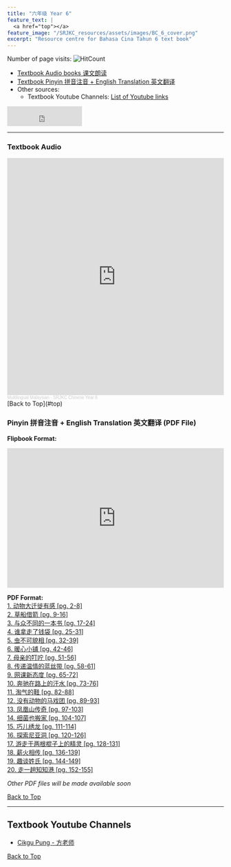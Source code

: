 ```yaml
---
title: "六年级 Year 6" 
feature_text: |
  <a href="top"></a>
feature_image: "/SRJKC_resources/assets/images/BC_6_cover.png"
excerpt: "Resource centre for Bahasa Cina Tahun 6 text book"
---
```

<!-- ![Hits](https://hits.seeyoufarm.com/api/count/incr/badge.svg?url=https%3A%2F%2Fmultilingual-malaysian.github.io%2FSRJKC_resources%2F&count_bg=%2379C83D&title_bg=%23555555&icon=&icon_color=%23E7E7E7&title=hits&edge_flat=false) -->
Number of page visits: ![HitCount](https://hits.dwyl.com/multilingual-malaysian/SRJKC_resources.svg?style=flat)

- [Textbook Audio books 课文朗读](#audio)
- [Textbook Pinyin 拼音注音 + English Translation 英文翻译](#pinyin)
- Other sources:
  - Textbook Youtube Channels: [List of Youtube links](#videos)

<iframe src="https://www.facebook.com/plugins/like.php?href=https%3A%2F%2Fmultilingual-malaysian.github.io%2FSRJKC_resources%2Fyear6%2F&width=174&layout=button_count&action=like&size=large&share=true&height=46&appId" width="174" height="46" style="border:none;overflow:hidden" scrolling="no" frameborder="0" allowfullscreen="true" allow="autoplay; clipboard-write; encrypted-media; picture-in-picture; web-share"></iframe>

---

### Textbook Audio <a name="audio"></a>
<iframe width="100%" height="550" scrolling="no" frameborder="yes" allow="autoplay" src="https://w.soundcloud.com/player/?url=https%3A//api.soundcloud.com/playlists/1494750034&color=%23b0aa78&auto_play=false&hide_related=false&show_comments=false&show_user=false&show_reposts=false&show_teaser=false"></iframe><div style="font-size: 10px; color: #cccccc;line-break: anywhere;word-break: normal;overflow: hidden;white-space: nowrap;text-overflow: ellipsis; font-family: Interstate,Lucida Grande,Lucida Sans Unicode,Lucida Sans,Garuda,Verdana,Tahoma,sans-serif;font-weight: 100;"><a href="https://soundcloud.com/multilingual-malaysian" title="Multilingual Malaysian" target="_blank" style="color: #cccccc; text-decoration: none;">Multilingual Malaysian</a> · <a href="https://soundcloud.com/multilingual-malaysian/sets/srjkc-chinese-year-6" title="SRJKC Chinese Year 6" target="_blank" style="color: #cccccc; text-decoration: none;">SRJKC Chinese Year 6</a></div>
[Back to Top](#top)

### Pinyin 拼音注音 + English Translation 英文翻译 (PDF File) <a name="pinyin"></a>
**Flipbook Format:**
<div style="position:relative;padding-top:max(60%,324px);width:100%;height:0;"><iframe style="position:absolute;border:none;width:100%;height:100%;left:0;top:0;" src="https://online.fliphtml5.com/pjnuy/haeh/"  seamless="seamless" scrolling="no" frameborder="0" allowtransparency="true" allowfullscreen="true" ></iframe></div>

**PDF Format:** \
<a href="/SRJKC_resources/doc/year6/year6_text1.pdf" target="_blank">1. 动物大迁徙有感 [pg. 2-8]</a>\
<a href="/SRJKC_resources/doc/year6/year6_text2.pdf" target="_blank">2. 草船借箭 [pg. 9-16]</a>\
<a href="/SRJKC_resources/doc/year6/year6_text3.pdf" target="_blank">3. 与众不同的一本书 [pg. 17-24]</a>\
<a href="/SRJKC_resources/doc/year6/year6_text4.pdf" target="_blank">4. 谁拿走了钱袋 [pg. 25-31]</a>\
<a href="/SRJKC_resources/doc/year6/year6_text5.pdf" target="_blank">5. 虫不可貌相 [pg. 32-39]</a>\
<a href="/SRJKC_resources/doc/year6/year6_text6.pdf" target="_blank">6. 暖心小铺 [pg. 42-46]</a>\
<a href="/SRJKC_resources/doc/year6/year6_text7.pdf" target="_blank">7. 母亲的叮咛 [pg. 51-56]</a>\
<a href="/SRJKC_resources/doc/year6/year6_text8.pdf" target="_blank">8. 传递温情的蓝丝带 [pg. 58-61]</a>\
<a href="/SRJKC_resources/doc/year6/year6_text9.pdf" target="_blank">9. 网课新态度 [pg. 65-72]</a>\
<a href="/SRJKC_resources/doc/year6/year6_text10.pdf" target="_blank">10. 奔驰在路上的汗水 [pg. 73-76]</a>\
<a href="/SRJKC_resources/doc/year6/year6_text11.pdf" target="_blank">11. 淘气的鞋 [pg. 82-88]</a>\
<a href="/SRJKC_resources/doc/year6/year6_text12.pdf" target="_blank">12. 没有动物的马戏团 [pg. 89-93]</a>\
<a href="/SRJKC_resources/doc/year6/year6_text13.pdf" target="_blank">13. 凤凰山传奇 [pg. 97-103]</a>\
<a href="/SRJKC_resources/doc/year6/year6_text14.pdf" target="_blank">14. 细菌也搬家 [pg. 104-107]</a>\
<a href="/SRJKC_resources/doc/year6/year6_text15.pdf" target="_blank">15. 巧儿绣龙 [pg. 111-114]</a>\
<a href="/SRJKC_resources/doc/year6/year6_text16.pdf" target="_blank">16. 探索尼亚洞 [pg. 120-126]</a>\
<a href="/SRJKC_resources/doc/year6/year6_text17.pdf" target="_blank">17. 游走于两根棍子上的精灵 [pg. 128-131]</a>\
<a href="/SRJKC_resources/doc/year6/year6_text18.pdf" target="_blank">18. 薪火相传 [pg. 136-139]</a>\
<a href="/SRJKC_resources/doc/year6/year6_text19.pdf" target="_blank">19. 趣谈姓氏 [pg. 144-149]</a>\
<a href="/SRJKC_resources/doc/year6/year6_text20.pdf" target="_blank">20. 走一趟知知港 [pg. 152-155]</a>

_Other PDF files will be made available soon_

[Back to Top](#top)

----
## Textbook Youtube Channels<a name="videos"></a>
- [Cikgu Pung - 方老师](https://youtube.com/playlist?list=PLeyRyduWLbPmoUUKP_kPt-EnDFNt-9Qvt)

[Back to Top](#top)
